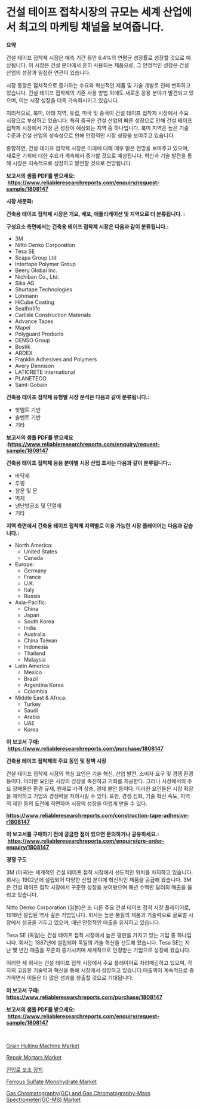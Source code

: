 <p><h1>건설 테이프 접착시장의 규모는 세계 산업에서 최고의 마케팅 채널을 보여줍니다.</h1></p><p><strong>요약</strong></p>
<p><p>건설 테이프 접착제 시장은 예측 기간 동안 6.4%의 연평균 성장률로 성장할 것으로 예상됩니다. 이 시장은 건설 분야에서 흔히 사용되는 제품으로, 그 안정적인 성장은 건설 산업의 성장과 밀접한 연관이 있습니다.</p><p>시장 동향은 점차적으로 증가하는 수요와 혁신적인 제품 및 기술 개발로 인해 변화하고 있습니다. 건설 테이프 접착제의 기존 사용 방법 외에도 새로운 응용 분야가 발견되고 있으며, 이는 시장 성장을 더욱 가속화시키고 있습니다.</p><p>지리적으로, 북미, 아태 지역, 유럽, 미국 및 중국이 건설 테이프 접착제 시장에서 주요 시장으로 부상하고 있습니다. 특히 중국은 건설 산업의 빠른 성장으로 인해 건설 테이프 접착제 시장에서 가장 큰 성장이 예상되는 지역 중 하나입니다. 북미 지역은 높은 기술 수준과 건설 산업의 성숙성으로 인해 안정적인 시장 성장을 보여주고 있습니다.</p><p>종합하면, 건설 테이프 접착제 시장은 미래에 대해 매우 밝은 전망을 보여주고 있으며, 새로운 기회에 대한 수요가 계속해서 증가할 것으로 예상됩니다. 혁신과 기술 발전을 통해 시장은 지속적으로 성장하고 발전할 것으로 전망됩니다.</p></p>
<p><strong>보고서의 샘플 PDF를 받으세요: &nbsp;<a href="https://www.reliableresearchreports.com/enquiry/request-sample/1808147">https://www.reliableresearchreports.com/enquiry/request-sample/1808147</a></strong></p>
<p><strong>시장 세분화:</strong></p>
<p><strong> 건축용 테이프 접착제 시장은 개요, 배포, 애플리케이션 및 지역으로 더 분류됩니다. :</strong></p>
<p><strong>구성요소 측면에서는 건축용 테이프 접착제 시장은 다음과 같이 분류됩니다.:</strong></p>
<p><ul><li>3M</li><li>Nitto Denko Corporation</li><li>Tesa SE</li><li>Scapa Group Ltd</li><li>Intertape Polymer Group</li><li>Beery Global Inc.</li><li>Nichiban Co., Ltd.</li><li>Sika AG</li><li>Shurtape Technologies</li><li>Lohmann</li><li>HiCube Coating</li><li>Sealforlife</li><li>Carlisle Construction Materials</li><li>Advance Tapes</li><li>Mapei</li><li>Polyguard Products</li><li>DENSO Group</li><li>Bostik</li><li>ARDEX</li><li>Franklin Adhesives and Polymers</li><li>Avery Dennison</li><li>LATICRETE International</li><li>PLANETECO</li><li>Saint-Gobain</li></ul></p>
<p><strong> 건축용 테이프 접착제 유형별 시장 분석은 다음과 같이 분류됩니다.:</strong></p>
<p><ul><li>핫멜트 기반</li><li>솔벤트 기반</li><li>기타</li></ul></p>
<p><strong>보고서의 샘플 PDF를 받으세요 :<a href="https://www.reliableresearchreports.com/enquiry/request-sample/1808147">https://www.reliableresearchreports.com/enquiry/request-sample/1808147</a></strong></p>
<p><strong> 건축용 테이프 접착제 응용 분야별 시장 산업 조사는 다음과 같이 분류됩니다.:</strong></p>
<p><ul><li>바닥재</li><li>루핑</li><li>창문 및 문</li><li>벽체</li><li>냉난방공조 및 단열재</li><li>기타</li></ul></p>
<p><strong>지역 측면에서 건축용 테이프 접착제 지역별로 이용 가능한 시장 플레이어는 다음과 같습니다.:</strong></p>
<p><ul>
    <li>
        North America:
        <ul>
            <li>United States</li>
            <li>Canada</li>
        </ul>
    </li>
    <li>
        Europe:
        <ul>
            <li>Germany</li>
            <li>France</li>
            <li>U.K.</li>
            <li>Italy</li>
            <li>Russia</li>
        </ul>
    </li>
    <li>
        Asia-Pacific:
        <ul>
            <li>China</li>
            <li>Japan</li>
            <li>South Korea</li>
            <li>India</li>
            <li>Australia</li>
            <li>China Taiwan</li>
            <li>Indonesia</li>
            <li>Thailand</li>
            <li>Malaysia</li>
        </ul>
    </li>
    <li>
        Latin America:
        <ul>
            <li>Mexico</li>
            <li>Brazil</li>
            <li>Argentina Korea</li>
            <li>Colombia</li>
        </ul>
    </li>
    <li>
        Middle East & Africa:
        <ul>
            <li>Turkey</li>
            <li>Saudi</li>
            <li>Arabia</li>
            <li>UAE</li>
            <li>Korea</li>
        </ul>
    </li>
    </ul></p>
<p><strong>이 보고서 구매: &nbsp;<a href="https://www.reliableresearchreports.com/purchase/1808147">https://www.reliableresearchreports.com/purchase/1808147</a></strong></p>
<p><strong>건축용 테이프 접착제의 주요 동인 및 장벽 시장</strong></p>
<p><p>건설 테이프 접착제 시장의 핵심 요인은 기술 혁신, 산업 발전, 소비자 요구 및 경쟁 환경 등이다. 이러한 요인은 시장의 성장을 촉진하고 기회를 제공한다. 그러나 시장에서의 주요 장애물은 환경 규제, 원재료 가격 상승, 경제 불안 등이다. 이러한 요인들은 시장 확장을 제약하고 기업의 경쟁력을 저하시킬 수 있다. 또한, 경쟁 심화, 기술 혁신 속도, 지역적 제한 등의 도전에 직면하며 시장의 성장을 어렵게 만들 수 있다.</p></p>
<p><strong><a href="https://www.reliableresearchreports.com/construction-tape-adhesive-r1808147">https://www.reliableresearchreports.com/construction-tape-adhesive-r1808147</a></strong></p>
<p><strong>이 보고서를 구매하기 전에 궁금한 점이 있으면 문의하거나 공유하세요.: &nbsp;<a href="https://www.reliableresearchreports.com/enquiry/pre-order-enquiry/1808147">https://www.reliableresearchreports.com/enquiry/pre-order-enquiry/1808147</a></strong></p>
<p><strong>경쟁 구도</strong></p>
<p><p>3M (미국)는 세계적인 건설 테이프 접착 시장에서 선도적인 위치를 차지하고 있습니다. 회사는 1902년에 설립되어 다양한 산업 분야에 혁신적인 제품을 공급해 왔습니다. 3M은 건설 테이프 접착 시장에서 꾸준한 성장을 보여왔으며 매년 수백만 달러의 매출을 올리고 있습니다.</p><p>Nitto Denko Corporation (일본)은 또 다른 주요 건설 테이프 접착 시장 플레이어로, 1918년 설립된 역사 깊은 기업입니다. 회사는 높은 품질의 제품과 기술력으로 글로벌 시장에서 성공을 거두고 있으며, 매년 안정적인 매출을 유지하고 있습니다.</p><p>Tesa SE (독일)는 건설 테이프 접착 시장에서 높은 평판을 가지고 있는 기업 중 하나입니다. 회사는 1887년에 설립되어 독일의 기술 혁신을 선도해 왔습니다. Tesa SE는 지난 몇 년간 매출을 꾸준히 증가시키며 세계적으로 인정받는 기업으로 성장해 왔습니다.</p><p>이러한 세 회사는 건설 테이프 접착 시장에서 주요 플레이어로 자리매김하고 있으며, 각자의 고유한 기술력과 혁신을 통해 시장에서 성장하고 있습니다.매출액이 계속적으로 증가하면서 이들은 더 많은 성과를 창출할 것으로 기대됩니다.</p></p>
<p><strong>이 보고서 구매: &nbsp; <a href="https://www.reliableresearchreports.com/purchase/1808147">https://www.reliableresearchreports.com/purchase/1808147</a></strong></p>
<p><strong>보고서의 샘플 PDF를 받으세요: &nbsp;<a href="https://www.reliableresearchreports.com/enquiry/request-sample/1808147">https://www.reliableresearchreports.com/enquiry/request-sample/1808147</a></strong><strong></strong></p>
<p>&nbsp;</p>
<p><p><a href="https://view.publitas.com/reportprime-1/grain-hulling-machine-market-outlook-industry-overview-and-forecast-2024-to-2031/">Grain Hulling Machine Market</a></p><p><a href="https://cute-banjo-8ca.notion.site/Repair-Mortars-Market-Research-Report-Its-History-and-Forecast-2024-to-2031-8ec9e0f226a44f26901d664cb41de3d4">Repair Mortars Market</a></p><p><a href="https://github.com/rcabello548/Market-Research-Report-List-1/blob/main/362808738939.md">진입로 보조 장치</a></p><p><a href="https://issuu.com/reportprime-2/docs/ferrous-sulfate-monohydrate-market-size-2030.pptx">Ferrous Sulfate Monohydrate Market</a></p><p><a href="https://github.com/luckyshygirl/Market-Research-Report-List-4/blob/main/gas-chromatographygc-and-gas-chromatography-mass-spectrometergc-ms-market.md">Gas Chromatography(GC) and Gas Chromatography-Mass Spectrometer(GC-MS) Market</a></p></p>